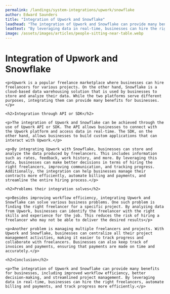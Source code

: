 ```yaml
---
permalink: /landings/system-integrations/upwork/snowflake
author: Edward Saunders
title: "Integration of Upwork and Snowflake"
leadhead: "The integration of Upwork and Snowflake can provide many benefits for businesses, including improved workflow efficiency, better decision-making, and streamlined project management"
leadtext: "By leveraging data in real-time, businesses can hire the right freelancers, automate billing and payments, and track progress more efficiently."
image: /assets/images/articles/people-sitting-near-table.webp
---
```

<div class="arttext">
	<h1>Integration of Upwork and Snowflake</h1>

	<p>Upwork is a popular freelance marketplace where businesses can hire freelancers for various projects. On the other hand, Snowflake is a cloud-based data warehousing solution that is used by businesses to store and analyze their data. While the two platforms serve different purposes, integrating them can provide many benefits for businesses.</p>

	<h2>Integration through API or SDK</h2>

	<p>The integration of Upwork and Snowflake can be achieved through the use of Upwork API or SDK. The API allows businesses to connect with the Upwork platform and access data in real-time. The SDK, on the other hand, allows businesses to build custom applications that can interact with Upwork.</p>

	<p>By integrating Upwork with Snowflake, businesses can store and analyze the data produced by freelancers. This includes information such as rates, feedback, work history, and more. By leveraging this data, businesses can make better decisions in terms of hiring the right freelancers, improving communication, and tracking progress. Additionally, the integration can help businesses manage their contracts more efficiently, automate billing and payments, and streamline the entire hiring process.</p>

	<h2>Problems their integration solves</h2>

	<p>Besides improving workflow efficiency, integrating Upwork and Snowflake can solve various business problems. One such problem is finding the right freelancer for a specific project. By analyzing data from Upwork, businesses can identify the freelancer with the right skills and experience for the job. This reduces the risk of hiring a freelancer who may not be able to deliver the desired results</p>

	<p>Another problem is managing multiple freelancers and projects. With Upwork and Snowflake, businesses can centralize all their project management activities, making it easier to track progress and collaborate with freelancers. Businesses can also keep track of invoices and payments, ensuring that payments are made on time and accurately.</p>

	<h2>Conclusion</h2>

	<p>The integration of Upwork and Snowflake can provide many benefits for businesses, including improved workflow efficiency, better decision-making, and streamlined project management. By leveraging data in real-time, businesses can hire the right freelancers, automate billing and payments, and track progress more efficiently.</p>

</div>